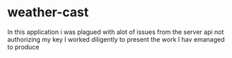 # weather-cast

In this application i was plagued with alot of issues from the server api not authorizing my key  I worked diligently to present the work I hav emanaged to produce